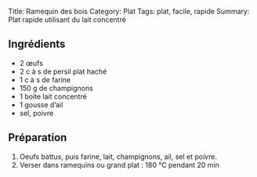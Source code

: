 Title: Ramequin des bois
Category: Plat
Tags: plat, facile, rapide
Summary: Plat rapide utilisant du lait concentré


## Ingrédients
- 2 œufs
- 2 c à s de persil plat haché
- 1 c à s de farine
- 150 g de champignons
- 1 boite lait concentré
- 1 gousse d’ail
- sel, poivre

## Préparation
1. Oeufs battus, puis farine, lait, champignons, ail, sel et poivre.
2. Verser dans ramequins ou grand plat : 180 °C pendant 20 min